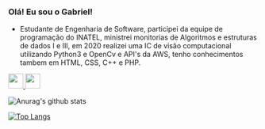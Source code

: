 ### Olá! Eu sou o Gabriel!
- Estudante de Engenharia de Software, participei da equipe de programação do INATEL, ministrei monitorias de Algoritmos e estruturas de dados I e III, em 2020 realizei uma IC de visão computacional utilizando Python3 e OpenCv e API's da AWS, tenho conhecimentos tambem em HTML, CSS, C++ e PHP.

 <a href="https://www.linkedin.com/in/gabriel-henrique-da-silva-48aa4a167/"  target="_blank" >
  <img src="https://img.shields.io/badge/LinkedIn-0077B5?style=for-the-badge&logo=linkedin&logoColor=white" height="30px" />
</a>
<a href="https://www.urionlinejudge.com.br/judge/pt/users/statistics/228231"  target="_blank" >
  <img src="https://i.pinimg.com/originals/2c/66/de/2c66decfe536a1b4dd0f5eccba92cb85.png" height="30px" margin-left="7px"/>
</a>
 </br>

![Anurag's github stats](https://github-readme-stats.vercel.app/api?username=Redfox0012&show_icons=true&theme=radical)

[![Top Langs](https://github-readme-stats.vercel.app/api/top-langs/?username=Redfox0012&layout=compact&theme=radical)](https://github.com/Redfox0012/github-readme-stats)

  


<!--
*GabrielHS/GabrielHS* is a ✨ special ✨ repository because its `README.md` (this file) appears on your GitHub profile.
-->
